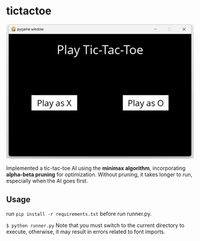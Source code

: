 # tictactoe

![example](example.gif)

Implemented a tic-tac-toe AI using the **minimax algorithm**, incorporating **alpha-beta pruning** for optimization. Without pruning, it takes longer to run, especially when the AI goes first.

## Usage
run ```pip install -r requirements.txt``` before run runner.py.

```$ python runner.py```
Note that you must switch to the current directory to execute, otherwise, it may result in errors related to font imports.
